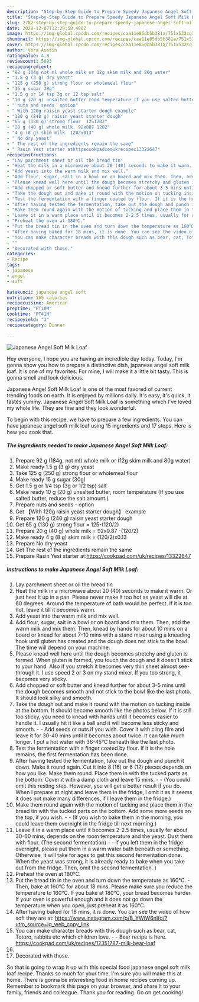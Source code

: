 ```yaml
---
description: "Step-by-Step Guide to Prepare Speedy Japanese Angel Soft Milk Loaf"
title: "Step-by-Step Guide to Prepare Speedy Japanese Angel Soft Milk Loaf"
slug: 2782-step-by-step-guide-to-prepare-speedy-japanese-angel-soft-milk-loaf
date: 2020-12-07T12:29:58.480Z
image: https://img-global.cpcdn.com/recipes/caa11e85db5b381a/751x532cq70/japanese-angel-soft-milk-loaf-recipe-main-photo.jpg
thumbnail: https://img-global.cpcdn.com/recipes/caa11e85db5b381a/751x532cq70/japanese-angel-soft-milk-loaf-recipe-main-photo.jpg
cover: https://img-global.cpcdn.com/recipes/caa11e85db5b381a/751x532cq70/japanese-angel-soft-milk-loaf-recipe-main-photo.jpg
author: Vera Austin
ratingvalue: 4.8
reviewcount: 5093
recipeingredient:
- "92 g 184g not ml whole milk or 12g skim milk and 80g water"
- "1.5 g (3 g) dry yeast"
- "125 g (250 g) strong flour or wholemeal flour"
- "15 g sugar 30g"
- "1.5 g or 14 tsp 3g or 12 tsp salt"
- "10 g (20 g) unsalted butter room temperature If you use salted butter reduce the salt amount"
- " nuts and seeds  option"
- " With 120g raisin yeast starter dough example"
- "120 g (240 g) raisin yeast starter dough"
- "65 g (130 g) strong flour  1251202"
- "20 g (40 g) whole milk  92x087 1202"
- "4 g (8 g) skim milk  1202x013"
- " No dry yeast"
- " The rest of the ingredients remain the same"
- " Rasin Yest starter athttpscookpadcomukrecipes13322647"
recipeinstructions:
- "Lay parchment sheet or oil the bread tin"
- "Heat the milk in a microwave about 20 (40) seconds to make it warm. Or just heat it up in a pan. Please never make it too hot as yeast will die at 60 degrees. Around the temperature of bath would be perfect. If it is too hot, leave it till it becomes warm."
- "Add yeast into the warm milk and mix well."
- "Add flour, sugar, salt in a bowl or on board and mix them. Then, add the warm milk and mix them. Then, knead by hands for about 10 mins on a board or knead for about 7-10 mins with a stand mixer using a kneading hook until gluten has created and the dough does not stick to the bowl. The time will depend on your machine."
- "Please knead well here until the dough becomes stretchy and gluten is formed. When gluten is formed, you touch the dough and it doesn&#39;t stick to your hand. Also if you stretch it becomes very thin sheet almost see-through it. I use speed 2 or 3 on my stand mixer. If you too strong, it becomes very sticky."
- "Add chopped or soft butter and knead further for about 3-5 mins until the dough becomes smooth and not stick to the bowl like the last photo. It should look silky and smooth."
- "Take the dough out and make it round with the motion on tucking inside at the bottom. It should become smooth like the photos below. If it is still too sticky, you need to knead with hands until it becomes easier to handle it. I usually hit it like a ball and it will become less sticky and smooth.   Add seeds or nuts if you wish. Cover it with cling film and leave it for 30-40 mins until it becomes about twice. It can take much longer. I put a hot water with 36-45℃ beneath like the last photo."
- "Test the fermentation with a finger coated by flour. If it is the hole remains, the first fermentation has been done."
- "After having tested the fermentation, take out the dough and punch it down. Make it round again. Cut it into 8 (16) or 6 (12) pieces depends on how you like. Make them round. Place them in with the tucked parts as the bottom. Cover it with a damp cloth and leave 15 mins.   (You could omit this resting step. However, you will get a better result if you do. When I prepare at night and leave them in the fridge, I omit it as it seems it does not make many differences, if I leave them in the fridge.)"
- "Make them round again with the motion of tucking and place them in the bread tin with the tucked parts on the bottom. Add some more seeds on the top, if you wish.   (If you wish to bake them in the morning, you could leave them overnight in the fridge till next morning.)"
- "Leave it in a warm place until it becomes 2-2.5 times, usually for about 30-60 mins, depends on the room temperature and the yeast. Dust them with flour. (The second fermentation)  If you left them in the fridge overnight, please put them in a warm water bath beneath or something. Otherwise, it will take for ages to get this second fermentation done. When the yeast was strong, it is already ready to bake when you take out from the fridge. Then, omit the second fermentation. )"
- "Preheat the oven at 180℃."
- "Put the bread tin in the oven and turn down the temperature as 160℃.   Then, bake at 160℃ for about 18 mins. Please make sure you reduce the temperature to 160℃. If you bake at 180℃, your bread becomes harder. If your oven is powerful enough and it does not go down the temperature when you open, just preheat it as 160℃."
- "After having baked for 18 mins, it is done. You can see the video of how soft they are at: https://www.instagram.com/p/B_YWiW6nIfo/?utm_source=ig_web_copy_link"
- "You can make character breads with this dough such as bear, cat, Totoro, rabbits etc which children love.   Bear recipe is here. https://cookpad.com/uk/recipes/12351787-milk-bear-loaf"
- ""
- "Decorated with those."
categories:
- Recipe
tags:
- japanese
- angel
- soft

katakunci: japanese angel soft 
nutrition: 165 calories
recipecuisine: American
preptime: "PT10M"
cooktime: "PT41M"
recipeyield: "1"
recipecategory: Dinner

---
```



![Japanese Angel Soft Milk Loaf](https://img-global.cpcdn.com/recipes/caa11e85db5b381a/751x532cq70/japanese-angel-soft-milk-loaf-recipe-main-photo.jpg)

Hey everyone, I hope you are having an incredible day today. Today, I'm gonna show you how to prepare a distinctive dish, japanese angel soft milk loaf. It is one of my favorites. For mine, I will make it a little bit tasty. This is gonna smell and look delicious.

Japanese Angel Soft Milk Loaf is one of the most favored of current trending foods on earth. It is enjoyed by millions daily. It's easy, it's quick, it tastes yummy. Japanese Angel Soft Milk Loaf is something which I've loved my whole life. They are fine and they look wonderful.




To begin with this recipe, we have to prepare a few ingredients. You can have japanese angel soft milk loaf using 15 ingredients and 17 steps. Here is how you cook that.

<!--inarticleads1-->

##### The ingredients needed to make Japanese Angel Soft Milk Loaf:

1. Prepare 92 g (184g, not ml) whole milk or (12g skim milk and 80g water)
1. Make ready 1.5 g (3 g) dry yeast
1. Take 125 g (250 g) strong flour or wholemeal flour
1. Make ready 15 g sugar (30g)
1. Get 1.5 g or 1/4 tsp (3g or 1/2 tsp) salt
1. Make ready 10 g (20 g) unsalted butter, room temperature (If you use salted butter, reduce the salt amount.)
1. Prepare  nuts and seeds - option
1. Get  【With 120g raisin yeast starter dough】 example
1. Prepare 120 g (240 g) raisin yeast starter dough
1. Get 65 g (130 g) strong flour = 125-(120/2)
1. Prepare 20 g (40 g) whole milk = 92x0.87 -(120/2)
1. Make ready 4 g (8 g) skim milk = (120/2)x0.13
1. Prepare  No dry yeast
1. Get  The rest of the ingredients remain the same
1. Prepare  Rasin Yest starter at:https://cookpad.com/uk/recipes/13322647




<!--inarticleads2-->

##### Instructions to make Japanese Angel Soft Milk Loaf:

1. Lay parchment sheet or oil the bread tin
1. Heat the milk in a microwave about 20 (40) seconds to make it warm. Or just heat it up in a pan. Please never make it too hot as yeast will die at 60 degrees. Around the temperature of bath would be perfect. If it is too hot, leave it till it becomes warm.
1. Add yeast into the warm milk and mix well.
1. Add flour, sugar, salt in a bowl or on board and mix them. Then, add the warm milk and mix them. Then, knead by hands for about 10 mins on a board or knead for about 7-10 mins with a stand mixer using a kneading hook until gluten has created and the dough does not stick to the bowl. The time will depend on your machine.
1. Please knead well here until the dough becomes stretchy and gluten is formed. When gluten is formed, you touch the dough and it doesn&#39;t stick to your hand. Also if you stretch it becomes very thin sheet almost see-through it. I use speed 2 or 3 on my stand mixer. If you too strong, it becomes very sticky.
1. Add chopped or soft butter and knead further for about 3-5 mins until the dough becomes smooth and not stick to the bowl like the last photo. It should look silky and smooth.
1. Take the dough out and make it round with the motion on tucking inside at the bottom. It should become smooth like the photos below. If it is still too sticky, you need to knead with hands until it becomes easier to handle it. I usually hit it like a ball and it will become less sticky and smooth.  -  - Add seeds or nuts if you wish. Cover it with cling film and leave it for 30-40 mins until it becomes about twice. It can take much longer. I put a hot water with 36-45℃ beneath like the last photo.
1. Test the fermentation with a finger coated by flour. If it is the hole remains, the first fermentation has been done.
1. After having tested the fermentation, take out the dough and punch it down. Make it round again. Cut it into 8 (16) or 6 (12) pieces depends on how you like. Make them round. Place them in with the tucked parts as the bottom. Cover it with a damp cloth and leave 15 mins.  -  - (You could omit this resting step. However, you will get a better result if you do. When I prepare at night and leave them in the fridge, I omit it as it seems it does not make many differences, if I leave them in the fridge.)
1. Make them round again with the motion of tucking and place them in the bread tin with the tucked parts on the bottom. Add some more seeds on the top, if you wish. -  -  (If you wish to bake them in the morning, you could leave them overnight in the fridge till next morning.)
1. Leave it in a warm place until it becomes 2-2.5 times, usually for about 30-60 mins, depends on the room temperature and the yeast. Dust them with flour. (The second fermentation) -  - If you left them in the fridge overnight, please put them in a warm water bath beneath or something. Otherwise, it will take for ages to get this second fermentation done. When the yeast was strong, it is already ready to bake when you take out from the fridge. Then, omit the second fermentation. )
1. Preheat the oven at 180℃.
1. Put the bread tin in the oven and turn down the temperature as 160℃.  -  Then, bake at 160℃ for about 18 mins. Please make sure you reduce the temperature to 160℃. If you bake at 180℃, your bread becomes harder. If your oven is powerful enough and it does not go down the temperature when you open, just preheat it as 160℃.
1. After having baked for 18 mins, it is done. You can see the video of how soft they are at: https://www.instagram.com/p/B_YWiW6nIfo/?utm_source=ig_web_copy_link
1. You can make character breads with this dough such as bear, cat, Totoro, rabbits etc which children love.  -  - Bear recipe is here. https://cookpad.com/uk/recipes/12351787-milk-bear-loaf
1. 
1. Decorated with those.




So that is going to wrap it up with this special food japanese angel soft milk loaf recipe. Thanks so much for your time. I'm sure you will make this at home. There is gonna be interesting food in home recipes coming up. Remember to bookmark this page on your browser, and share it to your family, friends and colleague. Thank you for reading. Go on get cooking!
